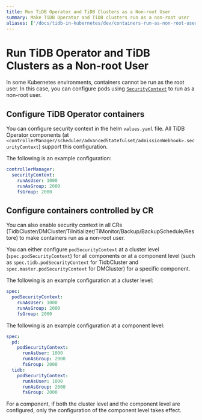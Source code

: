 ```yaml
---
title: Run TiDB Operator and TiDB Clusters as a Non-root User
summary: Make TiDB Operator and TiDB clusters run as a non-root user
aliases: ['/docs/tidb-in-kubernetes/dev/containers-run-as-non-root-user/']
---
```


# Run TiDB Operator and TiDB Clusters as a Non-root User

In some Kubernetes environments, containers cannot be run as the root user. In this case, you can configure pods using [`SecurityContext`](https://kubernetes.io/docs/tasks/configure-pod-container/security-context/#set-the-security-context-for-a-pod) to run as a non-root user.

## Configure TiDB Operator containers

You can configure security context in the helm `values.yaml` file. All TiDB Operator components (at `<controllerManager/scheduler/advancedStatefulset/admissionWebhook>.securityContext`) support this configuration.

The following is an example configuration:

```yaml
controllerManager:
  securityContext:
    runAsUser: 1000
    runAsGroup: 2000
    fsGroup: 2000
```

## Configure containers controlled by CR

You can also enable security context in all CRs (TidbCluster/DMCluster/TiInitializer/TiMonitor/Backup/BackupSchedule/Restore) to make containers run as a non-root user.

You can either configure `podSecurityContext` at a cluster level (`spec.podSecurityContext`) for all components or at a component level (such as `spec.tidb.podSecurityContext` for TidbCluster and `spec.master.podSecurityContext` for DMCluster) for a specific component.

The following is an example configuration at a cluster level:

```yaml
spec:
  podSecurityContext:
    runAsUser: 1000
    runAsGroup: 2000
    fsGroup: 2000
```

The following is an example configuration at a component level:

```yaml
spec:
  pd:
    podSecurityContext:
      runAsUser: 1000
      runAsGroup: 2000
      fsGroup: 2000
  tidb:
    podSecurityContext:
      runAsUser: 1000
      runAsGroup: 2000
      fsGroup: 2000
```

For a component, if both the cluster level and the component level are configured, only the configuration of the component level takes effect.
